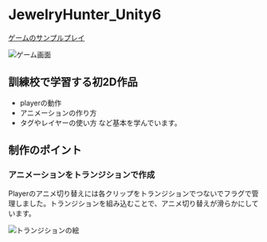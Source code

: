 # JewelryHunter_Unity6
  
[ゲームのサンプルプレイ](https://hoshino-moz.github.io/JewelryHunter_Web/)

![ゲーム画面](readmeImege/Image20250916114817.jpg)

## 訓練校で学習する初2D作品
* playerの動作
* アニメーションの作り方
* タグやレイヤーの使い方
など基本を学んでいます。

## 制作のポイント
### アニメーションをトランジションで作成
Playerのアニメ切り替えには各クリップをトランジションでつないでフラグで管理しました。トランジションを組み込むことで、アニメ切り替えが滑らかにしています。

![トランジションの絵](readmeImege/Image20250916120028.jpg)